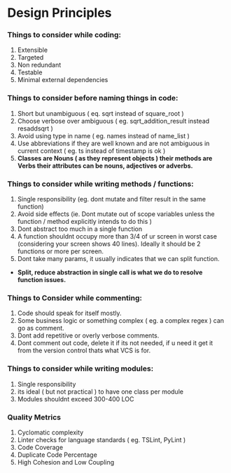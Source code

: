 # Design Principles

### **Things to consider while coding:**

1. Extensible
2. Targeted
3. Non redundant
4. Testable
5. Minimal external dependencies

### **Things to consider before naming things in code:**

1. Short but unambiguous ( eq. sqrt instead of square\_root )
2. Choose verbose over ambiguous ( eg. sqrt\_addition\_result instead resaddsqrt )
3. Avoid using type in name ( eg. names instead of name\_list )
4. Use abbreviations if they are well known and are not ambiguous in current context ( eg. ts instead of timestamp is ok )
5. **Classes are Nouns ( as they represent objects ) their methods are Verbs their attributes can be nouns, adjectives or adverbs.**

### Things to consider while writing methods / functions:

1. Single responsibility (eg. dont mutate and filter result in the same function)
2. Avoid side effects (ie. Dont mutate out of scope variables unless the function / method explicitly intends to do this )
3. Dont abstract too much in a single function
4. A function shouldnt occupy more than 3/4 of ur screen in worst case (considering your screen shows 40 lines). Ideally it should be 2 functions or more per screen.
5. Dont take many params, it usually indicates that we can split function.

* **Split, reduce abstraction in single call is what we do to resolve function issues.**

### Things to Consider while commenting:

1. Code should speak for itself mostly.
2. Some business logic or something complex ( eg. a complex regex ) can go as comment.
3. Dont add repetitive or overly verbose comments.
4. Dont comment out code, delete it if its not needed, if u need it get it from the version control thats what VCS is for.

### Things to consider while writing modules:

1. Single responsibility
2. its ideal ( but not practical ) to have one class per module
3. Modules shouldnt exceed 300-400 LOC

### Quality Metrics

1. Cyclomatic complexity
2. Linter checks for language standards ( eg. TSLint, PyLint )
3. Code Coverage
4. Duplicate Code Percentage
5. High Cohesion and Low Coupling
